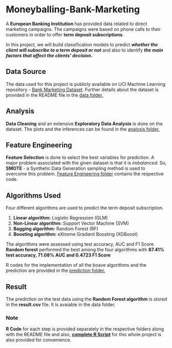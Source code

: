 # Moneyballing-Bank-Marketing

  A **European Banking Institution** has provided data related to direct marketing campaigns. The campaigns were based on phone calls to their customers in order to offer **term deposit subscriptions**. 

   In this project, we will build classification models to predict ***whether the client will subscribe to a term deposit or not*** and also to identify ***the main factors that affect the clients’ decision.***

## Data Source

The data used for this project is publicly available on UCI Machine Learning repository - [Bank Marketing Dataset](https://archive.ics.uci.edu/ml/datasets/bank+marketing).
Further details about the dataset is provided in the README file in the [data folder.](https://github.com/MAJgautam/Moneyballing-Bank-Marketing/tree/master/data)

## Analysis

**Data Cleaning** and an extensive **Exploratory Data Analysis** is done on the dataset. The plots and the inferences can be found in the [analysis folder.](https://github.com/MAJgautam/Moneyballing-Bank-Marketing/tree/master/analysis)

## Feature Engineering

**Feature Selection** is done to select the best variables for prediction. 
A major problem associated with the given dataset is that it is *imbalanced.* So, **SMOTE** - a Synthetic Data Generation sampling method is used to overcome this problem. 
[Feature Engineering folder](https://github.com/MAJgautam/Moneyballing-Bank-Marketing/tree/master/feature%20engineering) contains the respective code.


## Algorithms Used

Four different algorithms are used to predict the term deposit subscription.
1.	**Linear algorithm:** Logistic Regression (GLM)
2. 	**Non-Linear algorithm:** Support Vector Machine (SVM)
3. 	**Bagging algorithm:** Random Forest (RF)
4. 	**Boosting algorithm:** eXtreme Gradient Boosting (XGBoost)

The algorithms were assessed using test accuracy, AUC and F1 Score. 
**Random forest** performed the best among the four algorithms with **87.41% test accuracy, 71.08% AUC and 0.4723 F1 Score**

R codes for the implementation of all the boave algorithms and the prediction are provided in the [prediction folder.](https://github.com/MAJgautam/Moneyballing-Bank-Marketing/tree/master/prediction)


## Result

The prediction on the test data using the **Random Forest algorithm** is stored in the **result.csv** file. It is avaiable in the data folder.

### Note
**R Code** for each step is provided separately in the respective folders along with the README file and also, [**complete R Script**](https://github.com/MAJgautam/Moneyballing-Bank-Marketing/blob/master/complete_code.R) for this whole project is also provided for convenience.



